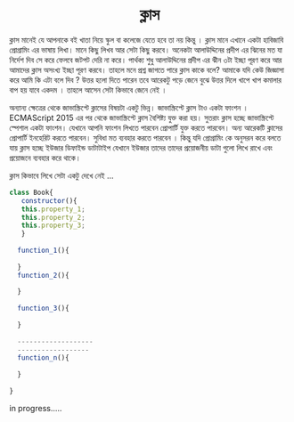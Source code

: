 <h1 align="center"> ক্লাস </h1>

ক্লাস মানেই যে আপনাকে বই খাতা নিয়ে স্কুল বা কলেজে যেতে হবে তা নয় কিন্তু । ক্লাস মানে এখানে একটা হাবিজাবি প্রোগ্রামিং এর ভাষায় লিখা। মানে কিছু লিখব আর সেটা কিছু করবে। অনেকটা আলাউদ্দিনের প্রদীপ এর  ঝিনের মত যা নির্দেশ দিব সে করে ফেলবে জটপট দেরি না করে। পার্থক্য শুধু আলাউদ্দিনের প্রদীপ এর ঝীন ৩টা ইচ্ছা পূরণ করে আর আমাদের ক্লাস অসংখ্য ইচ্ছা পূরণ করবে। তাহলে মনে প্রশ্ন জাগতে পারে ক্লাস কাকে বলে? আমাকে যদি কেউ জিজ্ঞাসা করে আমি কি এটা বলে দিব ? উত্তর হলো দিতে পারেন তবে আরেকটু পড়ে জেনে বুঝে উত্তর দিলে খাপে খাপ কমালার বাপ হয় যাবে একদম । তাহলে আসেন সেটা কিভাবে জেনে নেই । 

অন্যান্য ক্ষেত্রের থেকে জাভাস্ক্রিপ্টে ক্লাসের বিষয়টা একটু ভিন্ন। জাভাস্ক্রিপ্টে ক্লাস টাও একটা ফাংশন । ECMAScript 2015 এর পর থেকে জাভাস্ক্রিপ্টে ক্লাস বৈশিষ্ট্য যুক্ত করা হয়। সুতরাং ক্লাস হচ্ছে জাভাস্ক্রিপ্টে স্পেশাল একটা ফাংশন। যেখানে আপনি ফাংশন লিখতে পারবেন প্রোপার্টি যুক্ত করতে পারবেন। অন্য আরেকটি ক্লাসের প্রোপার্টি ইনহেরিট করতে পারবেন। সুবিধা মত ব্যবহার করতে পারবেন । কিন্তু যদি প্রোগ্রামিং কে অনুসরন করে বলতে যায় ক্লাস হচ্ছে ইউজার ডিফাইন্ড ডাটাটাইপ যেখানে ইউজার তাদের তাদের প্রয়োজনীয় ডাটা গুলো লিখে রাখে এবং প্রয়োজনে ব্যবহার করে থাকে। 

ক্লাস কিভাবে লিখে সেটা একটু দেখে নেই ... 

```javascript
class Book{
   constructor(){
   this.property_1;
   this.property_2;
   this.property_3;
   }
  
  function_1(){
  
  }
  function_2(){
  
  }
  
  function_3(){
  
  }
  
  -------------------
  ------------------
  function_n(){
  
  }
  
}
```

in progress.....

